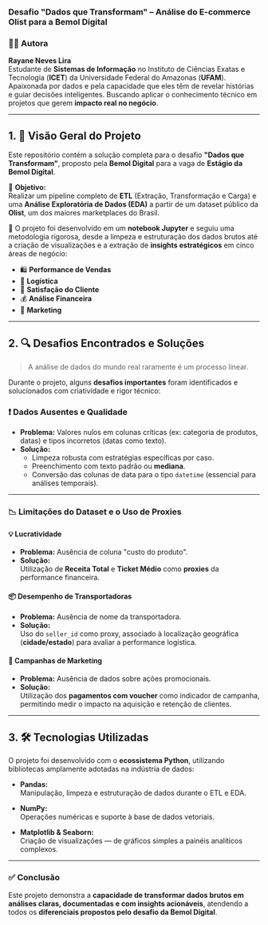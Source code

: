 ### Desafio **"Dados que Transformam"** – Análise do E-commerce Olist para a **Bemol Digital**

### 👩‍💻 **Autora**  
**Rayane Neves Lira**  
Estudante de **Sistemas de Informação** no Instituto de Ciências Exatas e Tecnologia (**ICET**) da Universidade Federal do Amazonas (**UFAM**). Apaixonada por dados e pela capacidade que eles têm de revelar histórias e guiar decisões inteligentes. Buscando aplicar o conhecimento técnico em projetos que gerem **impacto real no negócio**.

---

## 1. 📌 Visão Geral do Projeto

Este repositório contém a solução completa para o desafio **"Dados que Transformam"**, proposto pela **Bemol Digital** para a vaga de **Estágio da Bemol Digital**.

🎯 **Objetivo:**  
Realizar um pipeline completo de **ETL** (Extração, Transformação e Carga) e uma **Análise Exploratória de Dados (EDA)** a partir de um dataset público da **Olist**, um dos maiores marketplaces do Brasil.

📓 O projeto foi desenvolvido em um **notebook Jupyter** e seguiu uma metodologia rigorosa, desde a limpeza e estruturação dos dados brutos até a criação de visualizações e a extração de **insights estratégicos** em cinco áreas de negócio:

- 🛍️ **Performance de Vendas**  
- 🚚 **Logística**  
- 🙂 **Satisfação do Cliente**  
- 💰 **Análise Financeira**  
- 📢 **Marketing**

---

## 2. 🔍 Desafios Encontrados e Soluções

> A análise de dados do mundo real raramente é um processo linear.

Durante o projeto, alguns **desafios importantes** foram identificados e solucionados com criatividade e rigor técnico:

### ❗ Dados Ausentes e Qualidade
- **Problema:** Valores nulos em colunas críticas (ex: categoria de produtos, datas) e tipos incorretos (datas como texto).
- **Solução:**  
  - Limpeza robusta com estratégias específicas por caso.  
  - Preenchimento com texto padrão ou **mediana**.  
  - Conversão das colunas de data para o tipo `datetime` (essencial para análises temporais).

---

### 📉 Limitações do Dataset e o Uso de Proxies

#### 💡 Lucratividade
- **Problema:** Ausência de coluna "custo do produto".
- **Solução:**  
  Utilização de **Receita Total** e **Ticket Médio** como **proxies** da performance financeira.

#### 📦 Desempenho de Transportadoras
- **Problema:** Ausência de nome da transportadora.
- **Solução:**  
  Uso do `seller_id` como proxy, associado à localização geográfica (**cidade/estado**) para avaliar a performance logística.

#### 🎯 Campanhas de Marketing
- **Problema:** Ausência de dados sobre ações promocionais.
- **Solução:**  
  Utilização dos **pagamentos com voucher** como indicador de campanha, permitindo medir o impacto na aquisição e retenção de clientes.

---

## 3. 🛠️ Tecnologias Utilizadas

O projeto foi desenvolvido com o **ecossistema Python**, utilizando bibliotecas amplamente adotadas na indústria de dados:

- **Pandas:**  
  Manipulação, limpeza e estruturação de dados durante o ETL e EDA.

- **NumPy:**  
  Operações numéricas e suporte à base de dados vetoriais.

- **Matplotlib & Seaborn:**  
  Criação de visualizações — de gráficos simples a painéis analíticos complexos.

---

### ✅ **Conclusão**

Este projeto demonstra a **capacidade de transformar dados brutos em análises claras, documentadas e com insights acionáveis**, atendendo a todos os **diferenciais propostos pelo desafio da Bemol Digital**.
